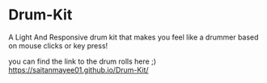 # Drum-Kit
A Light And Responsive drum kit that makes you feel like a drummer based on mouse clicks or key press! 

you can find the link to the drum rolls here ;)
https://saitanmayee01.github.io/Drum-Kit/

